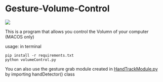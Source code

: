 # Gesture-Volume-Control



![](g-volume.gif)


This is a program that allows you control the Volumn of your computer (MACOS only)

usage: in terminal

    pip install -r requirements.txt
    python volumeControl.py
    
    
You can also use the gesture grab module created in [HandTrackModule.py](https://github.com/sunchongren/Gesture-Volume-Control/blob/main/HandTrackModule.py) by importing handDetector() class

